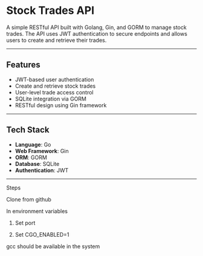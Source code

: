 # Stock Trades API

A simple RESTful API built with Golang, Gin, and GORM to manage stock trades. The API uses JWT authentication to secure endpoints and allows users to create and retrieve their trades.

---

## Features

- JWT-based user authentication
- Create and retrieve stock trades
- User-level trade access control
- SQLite integration via GORM
- RESTful design using Gin framework

---

## Tech Stack

- **Language**: Go
- **Web Framework**: Gin
- **ORM**: GORM
- **Database**: SQLite
- **Authentication**: JWT

---
Steps

Clone from github

In environment variables
 1. Set port 

 2. Set CGO_ENABLED=1 

gcc should be available in the system